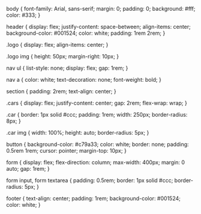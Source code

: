 body {
    font-family: Arial, sans-serif;
    margin: 0;
    padding: 0;
    background: #fff;
    color: #333;
}

header {
    display: flex;
    justify-content: space-between;
    align-items: center;
    background-color: #001524;
    color: white;
    padding: 1rem 2rem;
}

.logo {
    display: flex;
    align-items: center;
}

.logo img {
    height: 50px;
    margin-right: 10px;
}

nav ul {
    list-style: none;
    display: flex;
    gap: 1rem;
}

nav a {
    color: white;
    text-decoration: none;
    font-weight: bold;
}

section {
    padding: 2rem;
    text-align: center;
}

.cars {
    display: flex;
    justify-content: center;
    gap: 2rem;
    flex-wrap: wrap;
}

.car {
    border: 1px solid #ccc;
    padding: 1rem;
    width: 250px;
    border-radius: 8px;
}

.car img {
    width: 100%;
    height: auto;
    border-radius: 5px;
}

button {
    background-color: #c79a33;
    color: white;
    border: none;
    padding: 0.5rem 1rem;
    cursor: pointer;
    margin-top: 10px;
}

form {
    display: flex;
    flex-direction: column;
    max-width: 400px;
    margin: 0 auto;
    gap: 1rem;
}

form input, form textarea {
    padding: 0.5rem;
    border: 1px solid #ccc;
    border-radius: 5px;
}

footer {
    text-align: center;
    padding: 1rem;
    background-color: #001524;
    color: white;
}
